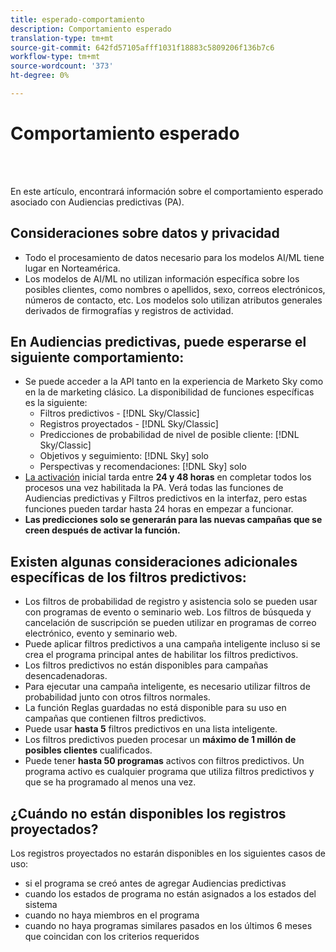 ```yaml
---
title: esperado-comportamiento
description: Comportamiento esperado
translation-type: tm+mt
source-git-commit: 642fd57105afff1031f18883c5809206f136b7c6
workflow-type: tm+mt
source-wordcount: '373'
ht-degree: 0%

---
```



# Comportamiento esperado

<br> 

En este artículo, encontrará información sobre el comportamiento esperado asociado con Audiencias predictivas (PA).

## Consideraciones sobre datos y privacidad

* Todo el procesamiento de datos necesario para los modelos AI/ML tiene lugar en Norteamérica.
* Los modelos de AI/ML no utilizan información específica sobre los posibles clientes, como nombres o apellidos, sexo, correos electrónicos, números de contacto, etc. Los modelos solo utilizan atributos generales derivados de firmografías y registros de actividad.

## En Audiencias predictivas, puede esperarse el siguiente comportamiento:

* Se puede acceder a la API tanto en la experiencia de Marketo Sky como en la de marketing clásico. La disponibilidad de funciones específicas es la siguiente:
   * Filtros predictivos - [!DNL Sky/Classic]
   * Registros proyectados - [!DNL Sky/Classic]
   * Predicciones de probabilidad de nivel de posible cliente: [!DNL Sky/Classic]
   * Objetivos y seguimiento: [!DNL Sky] solo
   * Perspectivas y recomendaciones: [!DNL Sky] solo
* [La activación](/help/sky/getting-started-with-predictive-audiences.md) inicial tarda entre **24 y 48 horas** en completar todos los procesos una vez habilitada la PA. Verá todas las funciones de Audiencias predictivas y Filtros predictivos en la interfaz, pero estas funciones pueden tardar hasta 24 horas en empezar a funcionar.
* **Las predicciones solo se generarán para las nuevas campañas que se creen después de activar la función.**

## Existen algunas consideraciones adicionales específicas de los filtros predictivos:

* Los filtros de probabilidad de registro y asistencia solo se pueden usar con programas de evento o seminario web. Los filtros de búsqueda y cancelación de suscripción se pueden utilizar en programas de correo electrónico, evento y seminario web.
* Puede aplicar filtros predictivos a una campaña inteligente incluso si se crea el programa principal antes de habilitar los filtros predictivos.
* Los filtros predictivos no están disponibles para campañas desencadenadoras.
* Para ejecutar una campaña inteligente, es necesario utilizar filtros de probabilidad junto con otros filtros normales.
* La función Reglas guardadas no está disponible para su uso en campañas que contienen filtros predictivos.
* Puede usar **hasta 5** filtros predictivos en una lista inteligente.
* Los filtros predictivos pueden procesar un **máximo de 1 millón de posibles clientes** cualificados.
* Puede tener **hasta 50 programas** activos con filtros predictivos. Un programa activo es cualquier programa que utiliza filtros predictivos y que se ha programado al menos una vez.

## ¿Cuándo no están disponibles los registros proyectados?

Los registros proyectados no estarán disponibles en los siguientes casos de uso:

* si el programa se creó antes de agregar Audiencias predictivas
* cuando los estados de programa no están asignados a los estados del sistema
* cuando no haya miembros en el programa
* cuando no haya programas similares pasados en los últimos 6 meses que coincidan con los criterios requeridos
